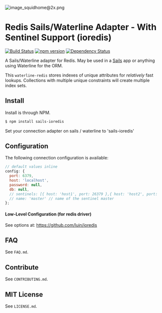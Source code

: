 ![image_squidhome@2x.png](http://i.imgur.com/RIvu9.png)

# Redis Sails/Waterline Adapter - With Sentinel Support (ioredis)
[![Build Status](https://travis-ci.org/Salakar/sails-ioredis.svg?branch=master)](https://travis-ci.org/Salakar/sails-ioredis)
[![npm version](https://badge.fury.io/js/sails-ioredis.svg)](http://badge.fury.io/js/sails-ioredis)
[![Dependency Status](https://david-dm.org/Salakar/sails-ioredis.svg)](https://david-dm.org/Salakar/sails-ioredis)

A Sails/Waterline adapter for Redis. May be used in a [Sails](https://github.com/balderdashy/sails) app or anything using Waterline for the ORM.

This `waterline-redis` stores indexes of unique attributes for *relatively* fast lookups. Collections with multiple unique constraints will create multiple index sets.


## Install

Install is through NPM.

```bash
$ npm install sails-ioredis
```

Set your connection adapter on sails / waterline to 'sails-ioredis'

## Configuration

The following connection configuration is available:

```javascript
// default values inline
config: {
  port: 6379,
  host: 'localhost',
  password: null,
  db: null,
  // sentinels: [{ host: 'host1', port: 26379 },{ host: 'host2', port: 26379 }, ...]  // array of sentinel servers
  // name: 'master' // name of the sentinel master 
};
```

#### Low-Level Configuration (for redis driver)

See options at: https://github.com/luin/ioredis

## FAQ

See `FAQ.md`.



## Contribute

See `CONTRIBUTING.md`.


## MIT License

See `LICENSE.md`.
